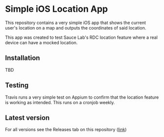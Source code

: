 # Simple iOS Location App

This repository contains a very simple iOS app that shows the current user's location on a map and outputs the coordinates of said location.

This app was created to test Sauce Lab's RDC location feature where a real device can have a mocked location.

## Installation
TBD

## Testing
Travis runs a very simple test on Appium to confirm that the location feature is working as intended.
This runs on a cronjob weekly.

## Latest version
For all versions see the Releases tab on this repository ([link](https://github.com/enriquegh/SimpleIOSLocationApp/releases))